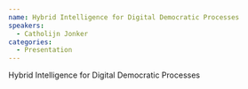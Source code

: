 ```yaml
--- 
name: Hybrid Intelligence for Digital Democratic Processes 
speakers: 
  - Catholijn Jonker 
categories:
  - Presentation
---
```


Hybrid Intelligence for Digital Democratic Processes